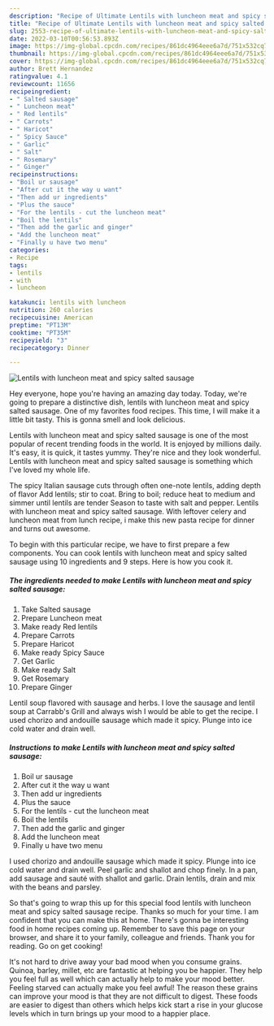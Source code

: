 ```yaml
---
description: "Recipe of Ultimate Lentils with luncheon meat and spicy salted sausage"
title: "Recipe of Ultimate Lentils with luncheon meat and spicy salted sausage"
slug: 2553-recipe-of-ultimate-lentils-with-luncheon-meat-and-spicy-salted-sausage
date: 2022-03-10T00:56:53.893Z
image: https://img-global.cpcdn.com/recipes/861dc4964eee6a7d/751x532cq70/lentils-with-luncheon-meat-and-spicy-salted-sausage-recipe-main-photo.jpg
thumbnail: https://img-global.cpcdn.com/recipes/861dc4964eee6a7d/751x532cq70/lentils-with-luncheon-meat-and-spicy-salted-sausage-recipe-main-photo.jpg
cover: https://img-global.cpcdn.com/recipes/861dc4964eee6a7d/751x532cq70/lentils-with-luncheon-meat-and-spicy-salted-sausage-recipe-main-photo.jpg
author: Brett Hernandez
ratingvalue: 4.1
reviewcount: 11656
recipeingredient:
- " Salted sausage"
- " Luncheon meat"
- " Red lentils"
- " Carrots"
- " Haricot"
- " Spicy Sauce"
- " Garlic"
- " Salt"
- " Rosemary"
- " Ginger"
recipeinstructions:
- "Boil ur sausage"
- "After cut it the way u want"
- "Then add ur ingredients"
- "Plus the sauce"
- "For the lentils - cut the luncheon meat"
- "Boil the lentils"
- "Then add the garlic and ginger"
- "Add the luncheon meat"
- "Finally u have two menu"
categories:
- Recipe
tags:
- lentils
- with
- luncheon

katakunci: lentils with luncheon 
nutrition: 260 calories
recipecuisine: American
preptime: "PT13M"
cooktime: "PT35M"
recipeyield: "3"
recipecategory: Dinner

---
```



![Lentils with luncheon meat and spicy salted sausage](https://img-global.cpcdn.com/recipes/861dc4964eee6a7d/751x532cq70/lentils-with-luncheon-meat-and-spicy-salted-sausage-recipe-main-photo.jpg)

Hey everyone, hope you're having an amazing day today. Today, we're going to prepare a distinctive dish, lentils with luncheon meat and spicy salted sausage. One of my favorites food recipes. This time, I will make it a little bit tasty. This is gonna smell and look delicious.

Lentils with luncheon meat and spicy salted sausage is one of the most popular of recent trending foods in the world. It is enjoyed by millions daily. It's easy, it is quick, it tastes yummy. They're nice and they look wonderful. Lentils with luncheon meat and spicy salted sausage is something which I've loved my whole life.

The spicy Italian sausage cuts through often one-note lentils, adding depth of flavor Add lentils; stir to coat. Bring to boil; reduce heat to medium and simmer until lentils are tender Season to taste with salt and pepper. Lentils with luncheon meat and spicy salted sausage. With leftover celery and luncheon meat from lunch recipe, i make this new pasta recipe for dinner and turns out awesome.


To begin with this particular recipe, we have to first prepare a few components. You can cook lentils with luncheon meat and spicy salted sausage using 10 ingredients and 9 steps. Here is how you cook it.

<!--inarticleads1-->

##### The ingredients needed to make Lentils with luncheon meat and spicy salted sausage:

1. Take  Salted sausage
1. Prepare  Luncheon meat
1. Make ready  Red lentils
1. Prepare  Carrots
1. Prepare  Haricot
1. Make ready  Spicy Sauce
1. Get  Garlic
1. Make ready  Salt
1. Get  Rosemary
1. Prepare  Ginger


Lentil soup flavored with sausage and herbs. I love the sausage and lentil soup at Carrabb&#39;s Grill and always wish I would be able to get the recipe. I used chorizo and andouille sausage which made it spicy. Plunge into ice cold water and drain well. 

<!--inarticleads2-->

##### Instructions to make Lentils with luncheon meat and spicy salted sausage:

1. Boil ur sausage
1. After cut it the way u want
1. Then add ur ingredients
1. Plus the sauce
1. For the lentils - cut the luncheon meat
1. Boil the lentils
1. Then add the garlic and ginger
1. Add the luncheon meat
1. Finally u have two menu


I used chorizo and andouille sausage which made it spicy. Plunge into ice cold water and drain well. Peel garlic and shallot and chop finely. In a pan, add sausage and sauté with shallot and garlic. Drain lentils, drain and mix with the beans and parsley. 

So that's going to wrap this up for this special food lentils with luncheon meat and spicy salted sausage recipe. Thanks so much for your time. I am confident that you can make this at home. There's gonna be interesting food in home recipes coming up. Remember to save this page on your browser, and share it to your family, colleague and friends. Thank you for reading. Go on get cooking!

It's not hard to drive away your bad mood when you consume grains. Quinoa, barley, millet, etc are fantastic at helping you be happier. They help you feel full as well which can actually help to make your mood better. Feeling starved can actually make you feel awful! The reason these grains can improve your mood is that they are not difficult to digest. These foods are easier to digest than others which helps kick start a rise in your glucose levels which in turn brings up your mood to a happier place.
